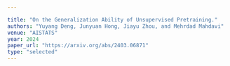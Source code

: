 ```yaml
---

title: "On the Generalization Ability of Unsupervised Pretraining."
authors: "Yuyang Deng, Junyuan Hong, Jiayu Zhou, and Mehrdad Mahdavi"
venue: "AISTATS"
year: 2024
paper_url: "https://arxiv.org/abs/2403.06871"
type: "selected"
---
```

